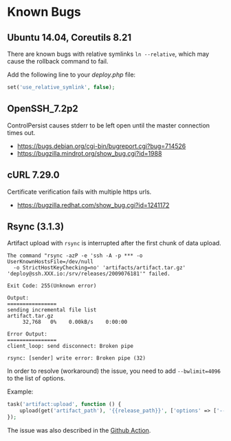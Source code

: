 # Known Bugs

## Ubuntu 14.04, Coreutils 8.21

There are known bugs with relative symlinks `ln --relative`, which may cause the rollback command to fail.

Add the following line to your _deploy.php_ file:

```php
set('use_relative_symlink', false);
```

## OpenSSH_7.2p2

ControlPersist causes stderr to be left open until the master connection times out.

- https://bugs.debian.org/cgi-bin/bugreport.cgi?bug=714526
- https://bugzilla.mindrot.org/show_bug.cgi?id=1988

## cURL 7.29.0

Certificate verification fails with multiple https urls.

- https://bugzilla.redhat.com/show_bug.cgi?id=1241172

## Rsync (3.1.3)

Artifact upload with `rsync` is interrupted after the first chunk of data upload.

```
The command "rsync -azP -e 'ssh -A -p *** -o UserKnownHostsFile=/dev/null
  -o StrictHostKeyChecking=no' 'artifacts/artifact.tar.gz' 'deploy@ssh.XXX.io:/srv/releases/2009076181'" failed.

Exit Code: 255(Unknown error)

Output:
================
sending incremental file list
artifact.tar.gz
     32,768   0%    0.00kB/s    0:00:00

Error Output:
================
client_loop: send disconnect: Broken pipe

rsync: [sender] write error: Broken pipe (32)
```

In order to resolve (workaround) the issue, you need to add `--bwlimit=4096` to the list of options.

Example:

```php
task('artifact:upload', function () {
    upload(get('artifact_path'), '{{release_path}}', ['options' => ['--bwlimit=4096']]);
});
```

The issue was also described in the [Github Action](https://github.com/deployphp/action/issues/35).
